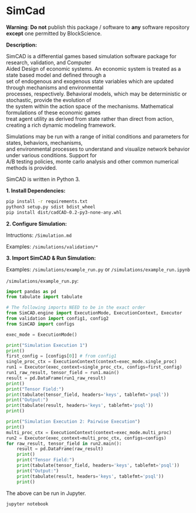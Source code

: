 # SimCad
**Warning**:
**Do not** publish this package / software to **any** software repository **except** one permitted by BlockScience.  

**Description:**

SimCAD is a differential games based simulation software package for research, validation, and Computer \
Aided Design of economic systems. An economic system is treated as a state based model and defined through a \
set of endogenous and exogenous state variables which are updated through mechanisms and environmental \
processes, respectively. Behavioral models, which may be deterministic or stochastic, provide the evolution of \
the system within the action space of the mechanisms. Mathematical formulations of these economic games \
treat agent utility as derived from state rather than direct from action, creating a rich dynamic modeling framework.

Simulations may be run with a range of initial conditions and parameters for states, behaviors, mechanisms, \
and environmental processes to understand and visualize network behavior under various conditions. Support for \
A/B testing policies, monte carlo analysis and other common numerical methods is provided.

SimCAD is written in Python 3.

**1. Install Dependencies:**
```bash
pip install -r requirements.txt
python3 setup.py sdist bdist_wheel
pip install dist/cadCAD-0.2-py3-none-any.whl
```

**2. Configure Simulation:**

Intructions:
`/Simulation.md`

Examples:
`/simulations/validation/*`

**3. Import SimCAD & Run Simulation:**

Examples: `/simulations/example_run.py` or `/simulations/example_run.ipynb`

`/simulations/example_run.py`:
```python
import pandas as pd
from tabulate import tabulate

# The following imports NEED to be in the exact order
from SimCAD.engine import ExecutionMode, ExecutionContext, Executor
from validation import config1, config2
from SimCAD import configs

exec_mode = ExecutionMode()

print("Simulation Execution 1")
print()
first_config = [configs[0]] # from config1
single_proc_ctx = ExecutionContext(context=exec_mode.single_proc)
run1 = Executor(exec_context=single_proc_ctx, configs=first_config)
run1_raw_result, tensor_field = run1.main()
result = pd.DataFrame(run1_raw_result)
print()
print("Tensor Field:")
print(tabulate(tensor_field, headers='keys', tablefmt='psql'))
print("Output:")
print(tabulate(result, headers='keys', tablefmt='psql'))
print()

print("Simulation Execution 2: Pairwise Execution")
print()
multi_proc_ctx = ExecutionContext(context=exec_mode.multi_proc)
run2 = Executor(exec_context=multi_proc_ctx, configs=configs)
for raw_result, tensor_field in run2.main():
    result = pd.DataFrame(raw_result)
    print()
    print("Tensor Field:")
    print(tabulate(tensor_field, headers='keys', tablefmt='psql'))
    print("Output:")
    print(tabulate(result, headers='keys', tablefmt='psql'))
    print()
```

The above can be run in Jupyter.
```bash
jupyter notebook
```
